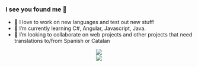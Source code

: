 ### I see you found me 👀

-   🔭 I love to work on new languages and test out new stuff!
-   🌱 I’m currently learning C#, Angular, Javascript, Java.
-   👯 I’m looking to collaborate on web projects and other projects that need translations to/from Spanish or Catalan

<div align="center">
  <img src="https://github-readme-stats.vercel.app/api?username=likefurnis&count_private=true&show_icons=true&theme=dracula" />
</div>
<div align="center">
  <img src="https://github-readme-stats.vercel.app/api/top-langs/?username=likefurnis&theme=dracula&layout=compact" />
</div>
<!--<img align="center" src="https://github-readme-stats.vercel.app/api/wakatime?username=likefurnis" />-->

